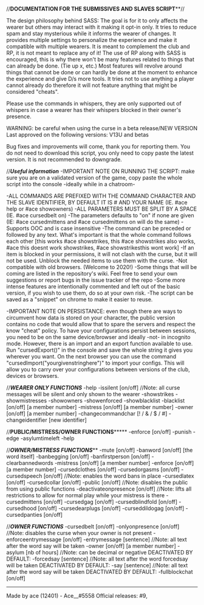 //**************DOCUMENTATION FOR THE SUBMISSIVES AND SLAVES SCRIPT****************//

The design philosophy behind SASS: The goal is for it to only affects the wearer but others may interact with it making it opt-in only. It tries to reduce spam and stay mysterious while it informs the wearer of changes. It provides multiple settings to personalize the experience and make it compatible with multiple wearers. It is meant to complement the club and RP, it is not meant to replace any of it! The use of RP along with SASS is encouraged, this is why there won't be many features related to things that can already be done. (Tie up x, etc.) Most features will revolve around things that cannot be done or can hardly be done at the moment to enhance the experience and give D/s more tools. It tries not to use anything a player cannot already do therefore it will not feature anything that might be considered "cheats".

Please use the commands in whispers, they are only supported out of whispers in case a wearer has their whispers blocked in their owner's presence.

WARNING: be careful when using the curse in a beta release/NEW VERSION 
Last approved on the following versions: V13U and betas

Bug fixes and improvements will come, thank you for reporting them. You do not need to download this script, you only need to copy paste the latest version. It is not recommended to downgrade.

//***********************Useful information***********************
-IMPORTANT NOTE ON RUNNING THE SCRIPT: make sure you are on a validated version of the game, copy paste the whole script into the console -ideally while in a chatroom-

-ALL COMMANDS ARE PREFIXED WITH THE COMMAND CHARACTER AND THE SLAVE IDENTIFIER, BY DEFAULT IT IS # AND YOUR NAME (IE. #ace help or #ace showowners)
-ALL PARAMETERS MUST BE SPLIT BY A SPACE (IE. #ace cursedbelt on)
-The parameters defaults to "on" if none are given (IE: #ace cursedmittens and #ace cursedmittens on will do the same)
-Supports OOC and is case insensitive
-The command can be preceded or followed by any text. What's important is that the whole command follows each other [this works #ace showstrikes, this #ace showstrikes also works, #ace this doesnt work showstrikes, #ace showstrikesthis wont work]
-If an item is blocked in your permissions, it will not clash with the curse, but it will not be used. Unblock the needed items to use them with the curse.
-Not compatible with old browsers. (Welcome to 2020!)
-Some things that will be coming are listed in the repository's wiki. Feel free to send your own suggestions or report bugs in the issue tracker of the repo
-Some more intense features are intentionally commented and left out of the basic version, if you wish to use them, do so at your own risk.
-The script can be saved as a "snippet" on chrome to make it easier to reuse.

-IMPORTANT NOTE ON PERSISTANCE: even though there are ways to circumvent how data is stored on your character, the public version contains no code that would allow that to spare the servers and respect the know "cheat" policy. To have your configurations persist between sessions, you need to be on the same device/browser and ideally -not- in incognito mode. However, there is an import and an export function available to use. Run "cursedExport()" in the console and save the whole string it gives you wherever you want. On the next browser you can use the command "cursedImport("yourgivenstringhere")" to import your configs. This will allow you to carry over your configurations between versions of the club, devices or browsers.

//***********************WEARER ONLY FUNCTIONS***********************
-help
-issilent [on/off] //Note: all curse messages will be silent and only shown to the wearer
-showstrikes
-showmistresses
-showowners
-showenforced
-showblacklist
-blacklist [on/off] [a member number]
-mistress [on/off] [a member number]
-owner [on/off] [a member number]
-changecommandchar [! / & / $ / #]
-changeidentifier [new identifier]

//**************PUBLIC/MISTRESS/OWNER FUNCTIONS*******************
-enforce [on/off]
-punish
-edge
-asylumtimeleft
-help

//*******************OWNER/MISTRESS FUNCTIONS*********************
-mute [on/off]
-banword [on/off] [the word itself]
-banbegging [on/off]
-banfirstperson [on/off]
-clearbannedwords
-mistress [on/off] [a member number]
-enforce [on/off] [a member number]
-cursedclothes [on/off]
-cursedorgasms [on/off]
-cursedspeech [on/off] //Note: enables the word bans in place
-cursedlatex [on/off]
-cursedcollar [on/off]
-public [on/off] //Note: disables the public from using public functions
-deactivateonpresence [on/off] //Note: lifts all restrictions to allow for normal play while your mistress is there
-cursedmittens [on/off]
-cursedgag [on/off]
-cursedblindfold [on/off]
-cursedhood [on/off]
-cursedearplugs [on/off]
-curseddildogag [on/off]
-cursedpanties [on/off]

//***********************OWNER FUNCTIONS***********************
-cursedbelt [on/off]
-onlyonpresence [on/off] //Note: disables the curse when your owner is not present
-enforceentrymessage [on/off]
-entrymessage [sentence] //Note: all text after the word say will be taken
-owner [on/off] [a member number]
-asylum [nb of hours] //Note: can be decimal or negative
DEACTIVATED BY DEFAULT: -forcedsay [sentence] //Note: all text after the word forcedsay will be taken
DEACTIVATED BY DEFAULT: -say [sentence] //Note: all text after the word say will be taken
DEACTIVATED BY DEFAULT: -fullblockchat [on/off]



-----------------------------------------------
Made by ace (12401) - Ace__#5558
Official releases: #9, 